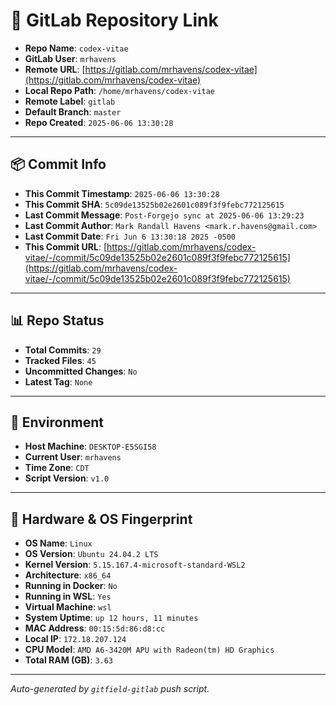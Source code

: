 # 🔗 GitLab Repository Link

- **Repo Name**: `codex-vitae`
- **GitLab User**: `mrhavens`
- **Remote URL**: [https://gitlab.com/mrhavens/codex-vitae](https://gitlab.com/mrhavens/codex-vitae)
- **Local Repo Path**: `/home/mrhavens/codex-vitae`
- **Remote Label**: `gitlab`
- **Default Branch**: `master`
- **Repo Created**: `2025-06-06 13:30:28`

---

## 📦 Commit Info

- **This Commit Timestamp**: `2025-06-06 13:30:28`
- **This Commit SHA**: `5c09de13525b02e2601c089f3f9febc772125615`
- **Last Commit Message**: `Post-Forgejo sync at 2025-06-06 13:29:23`
- **Last Commit Author**: `Mark Randall Havens <mark.r.havens@gmail.com>`
- **Last Commit Date**: `Fri Jun 6 13:30:18 2025 -0500`
- **This Commit URL**: [https://gitlab.com/mrhavens/codex-vitae/-/commit/5c09de13525b02e2601c089f3f9febc772125615](https://gitlab.com/mrhavens/codex-vitae/-/commit/5c09de13525b02e2601c089f3f9febc772125615)

---

## 📊 Repo Status

- **Total Commits**: `29`
- **Tracked Files**: `45`
- **Uncommitted Changes**: `No`
- **Latest Tag**: `None`

---

## 🧽 Environment

- **Host Machine**: `DESKTOP-E5SGI58`
- **Current User**: `mrhavens`
- **Time Zone**: `CDT`
- **Script Version**: `v1.0`

---

## 🧬 Hardware & OS Fingerprint

- **OS Name**: `Linux`
- **OS Version**: `Ubuntu 24.04.2 LTS`
- **Kernel Version**: `5.15.167.4-microsoft-standard-WSL2`
- **Architecture**: `x86_64`
- **Running in Docker**: `No`
- **Running in WSL**: `Yes`
- **Virtual Machine**: `wsl`
- **System Uptime**: `up 12 hours, 11 minutes`
- **MAC Address**: `00:15:5d:86:d8:cc`
- **Local IP**: `172.18.207.124`
- **CPU Model**: `AMD A6-3420M APU with Radeon(tm) HD Graphics`
- **Total RAM (GB)**: `3.63`

---

_Auto-generated by `gitfield-gitlab` push script._
